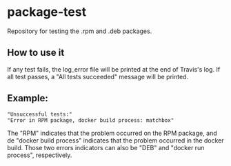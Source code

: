 # package-test
Repository for testing the .rpm and .deb packages.

## How to use it
If any test fails, the log_error file will be printed at the end of Travis's log.
If all test passes, a "All tests succeeded" message will be printed.

## Example:
~~~
"Unsuccessful tests:"
"Error in RPM package, docker build process: matchbox"
~~~

The "RPM" indicates that the problem occurred on the RPM package, and de "docker build process" indicates that the problem occurred in the docker build.
Those two errors indicators can also be "DEB" and "docker run process", respectively.
